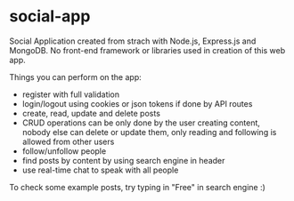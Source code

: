 # social-app

Social Application created from strach with Node.js, Express.js and MongoDB. No front-end framework or libraries used in creation of this web app.

Things you can perform on the app:
- register with full validation
- login/logout using cookies or json tokens if done by API routes
- create, read, update and delete posts
- CRUD operations can be only done by the user creating content, nobody else can delete or update them,
  only reading and following is allowed from other users
- follow/unfollow people
- find posts by content by using search engine in header
- use real-time chat to speak with all people

To check some example posts, try typing in "Free" in search engine :)
